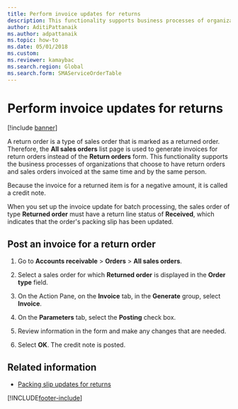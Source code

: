 ```yaml
---
title: Perform invoice updates for returns  
description: This functionality supports business processes of organizations that have return orders and sales orders invoiced at the same time and by the same person.
author: AditiPattanaik
ms.author: adpattanaik
ms.topic: how-to
ms.date: 05/01/2018
ms.custom: 
ms.reviewer: kamaybac
ms.search.region: Global 
ms.search.form: SMAServiceOrderTable
---
```



# Perform invoice updates for returns

[!include [banner](../includes/banner.md)]

A return order is a type of sales order that is marked as a returned order. Therefore, the **All sales orders** list page is used to generate invoices for return orders instead of the **Return orders** form. This functionality supports the business processes of organizations that choose to have return orders and sales orders invoiced at the same time and by the same person.

Because the invoice for a returned item is for a negative amount, it is called a credit note.

When you set up the invoice update for batch processing, the sales order of type **Returned order** must have a return line status of **Received**, which indicates that the order's packing slip has been updated.

## Post an invoice for a return order

1. Go to **Accounts receivable** \>  **Orders** \> **All sales orders**.

1. Select a sales order for which **Returned order** is displayed in the **Order type** field.

1. On the Action Pane, on the **Invoice** tab, in the **Generate** group, select **Invoice**.

1. On the **Parameters** tab, select the **Posting** check box.

1. Review information in the form and make any changes that are needed.

1. Select **OK**. The credit note is posted.

## Related information

- [Packing slip updates for returns](packing-slip-updates-returns.md)

[!INCLUDE[footer-include](../../includes/footer-banner.md)]
